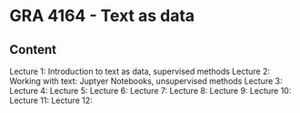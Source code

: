 # GRA 4164 - Text as data



## Content
Lecture 1: Introduction to text as data, supervised methods
Lecture 2: Working with text: Juptyer Notebooks, unsupervised methods
Lecture 3: 
Lecture 4:
Lecture 5:
Lecture 6:
Lecture 7:
Lecture 8:
Lecture 9:
Lecture 10:
Lecture 11:
Lecture 12:
